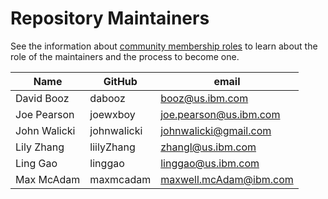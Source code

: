Repository Maintainers
======================

See the information about [community membership roles](https://wiki.lfedge.org/display/OH/Community+Membership) to learn about the role of the maintainers and the process to become one.

| Name         | GitHub      | email                    |
| ------------ | ----------- | ------------------------ |
| David Booz   | dabooz      | <booz@us.ibm.com>        |
| Joe Pearson  | joewxboy    | <joe.pearson@us.ibm.com> |
| John Walicki | johnwalicki | <johnwalicki@gmail.com>  |
| Lily Zhang   | liilyZhang  | <zhangl@us.ibm.com>      |
| Ling Gao     | linggao     | <linggao@us.ibm.com>     |
| Max McAdam   | maxmcadam   | <maxwell.mcAdam@ibm.com> |
